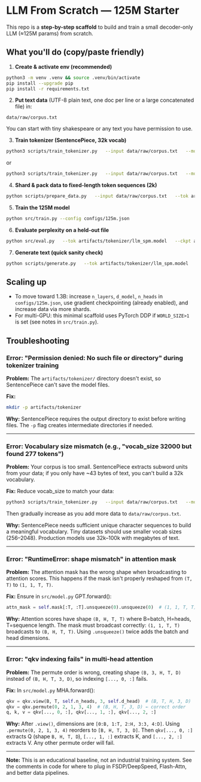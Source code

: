 # LLM From Scratch — 125M Starter

This repo is a **step-by-step scaffold** to build and train a small decoder-only LLM (≈125M params) from scratch.

## What you'll do (copy/paste friendly)

1) **Create & activate env (recommended)**
```bash
python3 -m venv .venv && source .venv/bin/activate
pip install --upgrade pip
pip install -r requirements.txt
```

2) **Put text data** (UTF-8 plain text, one doc per line or a large concatenated file) in:
```
data/raw/corpus.txt
```
You can start with tiny shakespeare or any text you have permission to use.

3) **Train tokenizer (SentencePiece, 32k vocab)**
```bash
python3 scripts/train_tokenizer.py   --input data/raw/corpus.txt   --model_prefix artifacts/tokenizer/llm_spm   --vocab_size 32000
```
or
```bash
python3 scripts/train_tokenizer.py   --input data/raw/corpus.txt   --model_prefix artifacts/tokenizer/llm_spm   --vocab_size 11027
```

4) **Shard & pack data to fixed-length token sequences (2k)**
```bash
python scripts/prepare_data.py   --input data/raw/corpus.txt   --tok artifacts/tokenizer/llm_spm.model   --seq_len 2048   --shard_tokens 200_000_000   --out_dir data/shards
```

5) **Train the 125M model**
```bash
python src/train.py --config configs/125m.json
```

6) **Evaluate perplexity on a held-out file**
```bash
python src/eval.py   --tok artifacts/tokenizer/llm_spm.model   --ckpt artifacts/checkpoints/latest.pt   --input data/raw/val.txt
```

7) **Generate text (quick sanity check)**
```bash
python scripts/generate.py   --tok artifacts/tokenizer/llm_spm.model   --ckpt artifacts/checkpoints/latest.pt   --prompt "Once upon a time"   --max_new_tokens 100
```

## Scaling up
- To move toward 1.3B: increase `n_layers`, `d_model`, `n_heads` in `configs/125m.json`, use gradient checkpointing (already enabled), and increase data via more shards.
- For multi-GPU: this minimal scaffold uses PyTorch DDP if `WORLD_SIZE>1` is set (see notes in `src/train.py`).

## Troubleshooting

### Error: "Permission denied: No such file or directory" during tokenizer training
**Problem:** The `artifacts/tokenizer/` directory doesn't exist, so SentencePiece can't save the model files.

**Fix:**
```bash
mkdir -p artifacts/tokenizer
```

**Why:** SentencePiece requires the output directory to exist before writing files. The `-p` flag creates intermediate directories if needed.

---

### Error: Vocabulary size mismatch (e.g., "vocab_size 32000 but found 277 tokens")
**Problem:** Your corpus is too small. SentencePiece extracts subword units from your data; if you only have ~43 bytes of text, you can't build a 32k vocabulary.

**Fix:** Reduce vocab_size to match your data:
```bash
python3 scripts/train_tokenizer.py   --input data/raw/corpus.txt   --model_prefix artifacts/tokenizer/llm_spm   --vocab_size 256
```

Then gradually increase as you add more data to `data/raw/corpus.txt`.

**Why:** SentencePiece needs sufficient unique character sequences to build a meaningful vocabulary. Tiny datasets should use smaller vocab sizes (256–2048). Production models use 32k–100k with megabytes of text.

---

### Error: "RuntimeError: shape mismatch" in attention mask
**Problem:** The attention mask has the wrong shape when broadcasting to attention scores. This happens if the mask isn't properly reshaped from `(T, T)` to `(1, 1, T, T)`.

**Fix:** Ensure in `src/model.py` GPT.forward():
```python
attn_mask = self.mask[:T, :T].unsqueeze(0).unsqueeze(0)  # (1, 1, T, T)
```

**Why:** Attention scores have shape `(B, H, T, T)` where B=batch, H=heads, T=sequence length. The mask must broadcast correctly: `(1, 1, T, T)` broadcasts to `(B, H, T, T)`. Using `.unsqueeze()` twice adds the batch and head dimensions.

---

### Error: "qkv indexing fails" in multi-head attention
**Problem:** The permute order is wrong, creating shape `(B, 3, H, T, D)` instead of `(B, H, T, 3, D)`, so indexing `[..., 0, :]` fails.

**Fix:** In `src/model.py` MHA.forward():
```python
qkv = qkv.view(B, T, self.n_heads, 3, self.d_head)  # (B, T, H, 3, D)
qkv = qkv.permute(0, 2, 1, 3, 4)  # (B, H, T, 3, D) ← correct order
q, k, v = qkv[..., 0, :], qkv[..., 1, :], qkv[..., 2, :]
```

**Why:** After `.view()`, dimensions are `[0:B, 1:T, 2:H, 3:3, 4:D]`. Using `.permute(0, 2, 1, 3, 4)` reorders to `[B, H, T, 3, D]`. Then `qkv[..., 0, :]` extracts Q (shape `B, H, T, D`), `[..., 1, :]` extracts K, and `[..., 2, :]` extracts V. Any other permute order will fail.

---

**Note:** This is an educational baseline, not an industrial training system. See the comments in code for where to plug in FSDP/DeepSpeed, Flash-Attn, and better data pipelines.